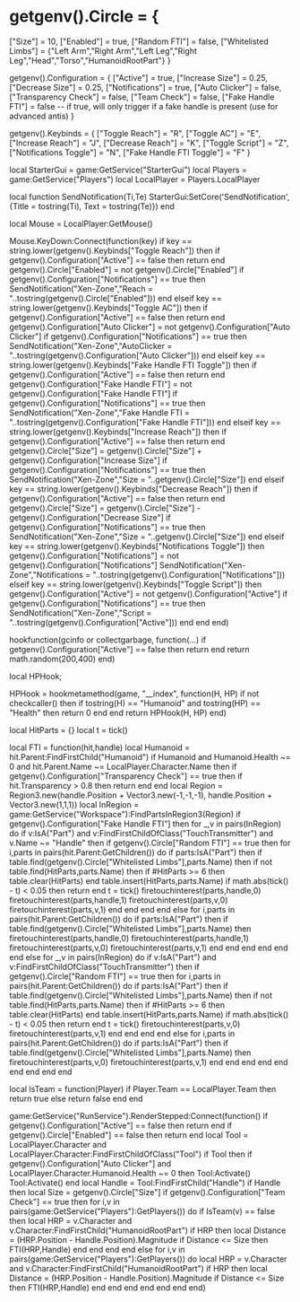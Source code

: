 # getgenv().Circle = {
   ["Size"] = 10,
   ["Enabled"] = true,
   ["Random FTI"] = false,
   ["Whitelisted Limbs"] = {"Left Arm","Right Arm","Left Leg","Right Leg","Head","Torso","HumanoidRootPart"}
}
 
getgenv().Configuration = {
   ["Active"] = true,
   ["Increase Size"] = 0.25,
   ["Decrease Size"] = 0.25,
   ["Notifications"] = true,
   ["Auto Clicker"] = false,
   ["Transparency Check"] = false,
   ["Team Check"] = false,
   ["Fake Handle FTI"] = false -- if true, will only trigger if a fake handle is present (use for advanced antis)
}
 
getgenv().Keybinds = {
   ["Toggle Reach"] = "R",
   ["Toggle AC"] = "E",
   ["Increase Reach"] = "J",
   ["Decrease Reach"] = "K",
   ["Toggle Script"] = "Z",
   ["Notifications Toggle"] = "N",
   ["Fake Handle FTI Toggle"] = "F"
}
 
local StarterGui = game:GetService("StarterGui")
local Players = game:GetService("Players")
local LocalPlayer = Players.LocalPlayer
 
local function SendNotification(Ti,Te)
   StarterGui:SetCore('SendNotification', {Title = tostring(Ti), Text = tostring(Te)})
end
 
local Mouse = LocalPlayer:GetMouse()
 
Mouse.KeyDown:Connect(function(key)
   if key == string.lower(getgenv().Keybinds["Toggle Reach"]) then
       if getgenv().Configuration["Active"] == false then return end
       getgenv().Circle["Enabled"] = not getgenv().Circle["Enabled"]
       if getgenv().Configuration["Notifications"] == true then
           SendNotification("Xen-Zone","Reach = "..tostring(getgenv().Circle["Enabled"]))
       end
   elseif key == string.lower(getgenv().Keybinds["Toggle AC"]) then
       if getgenv().Configuration["Active"] == false then return end
       getgenv().Configuration["Auto Clicker"] = not getgenv().Configuration["Auto Clicker"]
       if getgenv().Configuration["Notifications"] == true then
           SendNotification("Xen-Zone","AutoClicker = "..tostring(getgenv().Configuration["Auto Clicker"]))
       end
   elseif key == string.lower(getgenv().Keybinds["Fake Handle FTI Toggle"]) then
       if getgenv().Configuration["Active"] == false then return end
       getgenv().Configuration["Fake Handle FTI"] = not getgenv().Configuration["Fake Handle FTI"]
       if getgenv().Configuration["Notifications"] == true then
           SendNotification("Xen-Zone","Fake Handle FTI = "..tostring(getgenv().Configuration["Fake Handle FTI"]))
       end
   elseif key == string.lower(getgenv().Keybinds["Increase Reach"]) then
       if getgenv().Configuration["Active"] == false then return end
       getgenv().Circle["Size"] = getgenv().Circle["Size"] + getgenv().Configuration["Increase Size"]
       if getgenv().Configuration["Notifications"] == true then
           SendNotification("Xen-Zone","Size = "..getgenv().Circle["Size"])
       end
   elseif key == string.lower(getgenv().Keybinds["Decrease Reach"]) then
       if getgenv().Configuration["Active"] == false then return end
       getgenv().Circle["Size"] = getgenv().Circle["Size"] - getgenv().Configuration["Decrease Size"]
       if getgenv().Configuration["Notifications"] == true then
           SendNotification("Xen-Zone","Size = "..getgenv().Circle["Size"])
       end
   elseif key == string.lower(getgenv().Keybinds["Notifications Toggle"]) then
       getgenv().Configuration["Notifications"] = not getgenv().Configuration["Notifications"]
       SendNotification("Xen-Zone","Notifications = "..tostring(getgenv().Configuration["Notifications"]))
   elseif key == string.lower(getgenv().Keybinds["Toggle Script"]) then
       getgenv().Configuration["Active"] = not getgenv().Configuration["Active"]
       if getgenv().Configuration["Notifications"] == true then
           SendNotification("Xen-Zone","Script = "..tostring(getgenv().Configuration["Active"]))
       end
   end
end)
 
hookfunction(gcinfo or collectgarbage, function(...)
   if getgenv().Configuration["Active"] == false then return end
   return math.random(200,400)
end)
 
local HPHook;
 
HPHook = hookmetamethod(game, "__index", function(H, HP)
   if not checkcaller() then
       if tostring(H) == "Humanoid" and tostring(HP) == "Health" then
           return 0
       end
   end
   return HPHook(H, HP)
end)
 
local HitParts = {}
local t = tick()
 
local FTI = function(hit,handle)
   local Humanoid = hit.Parent:FindFirstChild("Humanoid")
   if Humanoid and Humanoid.Health ~= 0 and hit.Parent.Name ~= LocalPlayer.Character.Name then
       if getgenv().Configuration["Transparency Check"] == true then if hit.Transparency > 0.8 then return end end
       local Region = Region3.new(handle.Position + Vector3.new(-1,-1,-1), handle.Position + Vector3.new(1,1,1))
       local InRegion = game:GetService("Workspace"):FindPartsInRegion3(Region)
       if getgenv().Configuration["Fake Handle FTI"] then
           for _,v in pairs(InRegion) do
               if v:IsA("Part") and v:FindFirstChildOfClass("TouchTransmitter") and v.Name ~= "Handle" then
                   if getgenv().Circle["Random FTI"] == true then
                       for i,parts in pairs(hit.Parent:GetChildren()) do
                           if parts:IsA("Part") then
                               if table.find(getgenv().Circle["Whitelisted Limbs"],parts.Name) then
                                   if not table.find(HitParts,parts.Name) then
                                       if #HitParts >= 6 then table.clear(HitParts) end
                                       table.insert(HitParts,parts.Name)
                                       if math.abs(tick() - t) < 0.05 then return end
                                       t = tick()
                                       firetouchinterest(parts,handle,0)
                                       firetouchinterest(parts,handle,1)
                                       firetouchinterest(parts,v,0)
                                       firetouchinterest(parts,v,1)
                                   end
                               end
                           end
                       end
                   else
                       for i,parts in pairs(hit.Parent:GetChildren()) do
                           if parts:IsA("Part") then
                               if table.find(getgenv().Circle["Whitelisted Limbs"],parts.Name) then
                                   firetouchinterest(parts,handle,0)
                                   firetouchinterest(parts,handle,1)
                                   firetouchinterest(parts,v,0)
                                   firetouchinterest(parts,v,1)
                               end
                           end
                       end
                   end
               end
           end
       else
           for _,v in pairs(InRegion) do
               if v:IsA("Part") and v:FindFirstChildOfClass("TouchTransmitter") then
                   if getgenv().Circle["Random FTI"] == true then
                       for i,parts in pairs(hit.Parent:GetChildren()) do
                           if parts:IsA("Part") then
                               if table.find(getgenv().Circle["Whitelisted Limbs"],parts.Name) then
                                   if not table.find(HitParts,parts.Name) then
                                       if #HitParts >= 6 then table.clear(HitParts) end
                                       table.insert(HitParts,parts.Name)
                                       if math.abs(tick() - t) < 0.05 then return end
                                       t = tick()
                                       firetouchinterest(parts,v,0)
                                       firetouchinterest(parts,v,1)
                                   end
                               end
                           end
                       end
                   else
                       for i,parts in pairs(hit.Parent:GetChildren()) do
                           if parts:IsA("Part") then
                               if table.find(getgenv().Circle["Whitelisted Limbs"],parts.Name) then
                                   firetouchinterest(parts,v,0)
                                   firetouchinterest(parts,v,1)
                               end
                           end
                       end
                   end
               end
           end
       end
   end
end
 
local IsTeam = function(Player)
   if Player.Team == LocalPlayer.Team then
       return true
   else
       return false
   end
end
 
game:GetService("RunService").RenderStepped:Connect(function()
   if getgenv().Configuration["Active"] == false then return end
   if getgenv().Circle["Enabled"] == false then return end
   local Tool = LocalPlayer.Character and LocalPlayer.Character:FindFirstChildOfClass("Tool")
   if Tool then
       if getgenv().Configuration["Auto Clicker"] and LocalPlayer.Character.Humanoid.Health ~= 0 then Tool:Activate() Tool:Activate() end
       local Handle = Tool:FindFirstChild("Handle")
       if Handle then
           local Size = getgenv().Circle["Size"]
           if getgenv().Configuration["Team Check"] == true then
               for i,v in pairs(game:GetService("Players"):GetPlayers()) do
                   if IsTeam(v) == false then
                       local HRP = v.Character and v.Character:FindFirstChild("HumanoidRootPart")
                       if HRP then
                           local Distance = (HRP.Position - Handle.Position).Magnitude
                           if Distance <= Size then
                               FTI(HRP,Handle)
                           end
                       end
                   end
               end
           else
               for i,v in pairs(game:GetService("Players"):GetPlayers()) do
                   local HRP = v.Character and v.Character:FindFirstChild("HumanoidRootPart")
                   if HRP then
                       local Distance = (HRP.Position - Handle.Position).Magnitude
                       if Distance <= Size then
                           FTI(HRP,Handle)
                       end
                   end
               end
           end
       end
   end
end)
